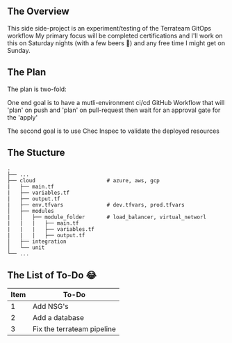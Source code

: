 ## The Overview

This side side-project is an experiment/testing of the Terrateam GitOps workflow
My primary focus will be completed certifications and I'll work on this on Saturday nights (with a few beers :rofl:) and any free time I might get on Sunday.

## The Plan

The plan is two-fold:

One end goal is to have a mutli-environment ci/cd GitHub Workflow that will 'plan' on push and 'plan' on pull-request then wait for an approval gate for the 'apply'

The second goal is to use Chec Inspec to validate the deployed resources

## The Stucture
    .
    ├── ...
    ├── cloud                       # azure, aws, gcp
    |   ├── main.tf
    |   ├── variables.tf
    |   ├── output.tf
    |   ├── env.tfvars              # dev.tfvars, prod.tfvars                  
    │   ├── modules
    |   │   ├── module_folder       # load_balancer, virtual_networl
    |   |   |   ├── main.tf
    |   |   |   ├── variables.tf
    |   |   |   ├── output.tf     
    │   ├── integration         
    │   └── unit                
    └── ...

## The List of To-Do :joy:

| Item  | To-Do  |
| ------| ------------- |
| 1     | Add NSG's |
| 2     | Add a database |
| 3     | Fix the terrateam pipeline |